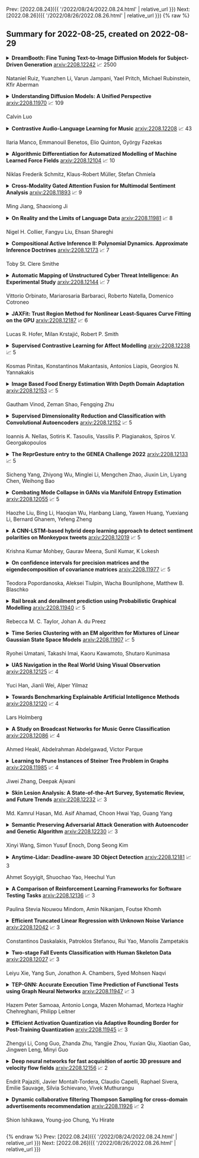 Prev: [2022.08.24]({{ '/2022/08/24/2022.08.24.html' | relative_url }})  Next: [2022.08.26]({{ '/2022/08/26/2022.08.26.html' | relative_url }})
{% raw %}
## Summary for 2022-08-25, created on 2022-08-29


<details><summary><b>DreamBooth: Fine Tuning Text-to-Image Diffusion Models for Subject-Driven Generation</b>
<a href="https://arxiv.org/abs/2208.12242">arxiv:2208.12242</a>
&#x1F4C8; 2500 <br>
<p>Nataniel Ruiz, Yuanzhen Li, Varun Jampani, Yael Pritch, Michael Rubinstein, Kfir Aberman</p></summary>
<p>

**Abstract:** Large text-to-image models achieved a remarkable leap in the evolution of AI, enabling high-quality and diverse synthesis of images from a given text prompt. However, these models lack the ability to mimic the appearance of subjects in a given reference set and synthesize novel renditions of them in different contexts. In this work, we present a new approach for "personalization" of text-to-image diffusion models (specializing them to users' needs). Given as input just a few images of a subject, we fine-tune a pretrained text-to-image model (Imagen, although our method is not limited to a specific model) such that it learns to bind a unique identifier with that specific subject. Once the subject is embedded in the output domain of the model, the unique identifier can then be used to synthesize fully-novel photorealistic images of the subject contextualized in different scenes. By leveraging the semantic prior embedded in the model with a new autogenous class-specific prior preservation loss, our technique enables synthesizing the subject in diverse scenes, poses, views, and lighting conditions that do not appear in the reference images. We apply our technique to several previously-unassailable tasks, including subject recontextualization, text-guided view synthesis, appearance modification, and artistic rendering (all while preserving the subject's key features). Project page: https://dreambooth.github.io/

</p>
</details>

<details><summary><b>Understanding Diffusion Models: A Unified Perspective</b>
<a href="https://arxiv.org/abs/2208.11970">arxiv:2208.11970</a>
&#x1F4C8; 109 <br>
<p>Calvin Luo</p></summary>
<p>

**Abstract:** Diffusion models have shown incredible capabilities as generative models; indeed, they power the current state-of-the-art models on text-conditioned image generation such as Imagen and DALL-E 2. In this work we review, demystify, and unify the understanding of diffusion models across both variational and score-based perspectives. We first derive Variational Diffusion Models (VDM) as a special case of a Markovian Hierarchical Variational Autoencoder, where three key assumptions enable tractable computation and scalable optimization of the ELBO. We then prove that optimizing a VDM boils down to learning a neural network to predict one of three potential objectives: the original source input from any arbitrary noisification of it, the original source noise from any arbitrarily noisified input, or the score function of a noisified input at any arbitrary noise level. We then dive deeper into what it means to learn the score function, and connect the variational perspective of a diffusion model explicitly with the Score-based Generative Modeling perspective through Tweedie's Formula. Lastly, we cover how to learn a conditional distribution using diffusion models via guidance.

</p>
</details>

<details><summary><b>Contrastive Audio-Language Learning for Music</b>
<a href="https://arxiv.org/abs/2208.12208">arxiv:2208.12208</a>
&#x1F4C8; 43 <br>
<p>Ilaria Manco, Emmanouil Benetos, Elio Quinton, György Fazekas</p></summary>
<p>

**Abstract:** As one of the most intuitive interfaces known to humans, natural language has the potential to mediate many tasks that involve human-computer interaction, especially in application-focused fields like Music Information Retrieval. In this work, we explore cross-modal learning in an attempt to bridge audio and language in the music domain. To this end, we propose MusCALL, a framework for Music Contrastive Audio-Language Learning. Our approach consists of a dual-encoder architecture that learns the alignment between pairs of music audio and descriptive sentences, producing multimodal embeddings that can be used for text-to-audio and audio-to-text retrieval out-of-the-box. Thanks to this property, MusCALL can be transferred to virtually any task that can be cast as text-based retrieval. Our experiments show that our method performs significantly better than the baselines at retrieving audio that matches a textual description and, conversely, text that matches an audio query. We also demonstrate that the multimodal alignment capability of our model can be successfully extended to the zero-shot transfer scenario for genre classification and auto-tagging on two public datasets.

</p>
</details>

<details><summary><b>Algorithmic Differentiation for Automatized Modelling of Machine Learned Force Fields</b>
<a href="https://arxiv.org/abs/2208.12104">arxiv:2208.12104</a>
&#x1F4C8; 10 <br>
<p>Niklas Frederik Schmitz, Klaus-Robert Müller, Stefan Chmiela</p></summary>
<p>

**Abstract:** Reconstructing force fields (FF) from atomistic simulation data is a challenge since accurate data can be highly expensive. Here, machine learning (ML) models can help to be data economic as they can be successfully constrained using the underlying symmetry and conservation laws of physics. However, so far, every descriptor newly proposed for an ML model has required a cumbersome and mathematically tedious remodeling. We therefore propose to use modern techniques from algorithmic differentiation within the ML modeling process -- effectively enabling the usage of novel descriptors or models fully automatically at an order of magnitude higher computational efficiency. This paradigmatic approach enables not only a versatile usage of novel representations, the efficient computation of larger systems -- all of high value to the FF community -- but also the simple inclusion of further physical knowledge such as higher-order information (e.g.~Hessians, more complex partial differential equations constraints etc.), even beyond the presented FF domain.

</p>
</details>

<details><summary><b>Cross-Modality Gated Attention Fusion for Multimodal Sentiment Analysis</b>
<a href="https://arxiv.org/abs/2208.11893">arxiv:2208.11893</a>
&#x1F4C8; 9 <br>
<p>Ming Jiang, Shaoxiong Ji</p></summary>
<p>

**Abstract:** Multimodal sentiment analysis is an important research task to predict the sentiment score based on the different modality data from a specific opinion video. Many previous pieces of research have proved the significance of utilizing the shared and unique information across different modalities. However, the high-order combined signals from multimodal data would also help extract satisfied representations. In this paper, we propose CMGA, a Cross-Modality Gated Attention fusion model for MSA that tends to make adequate interaction across different modality pairs. CMGA also adds a forget gate to filter the noisy and redundant signals introduced in the interaction procedure. We experiment on two benchmark datasets in MSA, MOSI, and MOSEI, illustrating the performance of CMGA over several baseline models. We also conduct the ablation study to demonstrate the function of different components inside CMGA.

</p>
</details>

<details><summary><b>On Reality and the Limits of Language Data</b>
<a href="https://arxiv.org/abs/2208.11981">arxiv:2208.11981</a>
&#x1F4C8; 8 <br>
<p>Nigel H. Collier, Fangyu Liu, Ehsan Shareghi</p></summary>
<p>

**Abstract:** Recent advances in neural network language models have shown that it is possible to derive expressive meaning representations by leveraging linguistic associations in large-scale natural language data. These potentially Gestalt representations have enabled state-of-the-art performance for many practical applications. It would appear that we are on a pathway to empirically deriving a robust and expressive computable semantics. A key question that arises is how far can language data alone enable computers to understand the necessary truth about the physical world? Attention to this question is warranted because our future interactions with intelligent machines depends on how well our techniques correctly represent and process the concepts (objects, properties, and processes) that humans commonly observe to be true. After reviewing existing protocols, the objective of this work is to explore this question using a novel and tightly controlled reasoning test and to highlight what models might learn directly from pure linguistic data.

</p>
</details>

<details><summary><b>Compositional Active Inference II: Polynomial Dynamics. Approximate Inference Doctrines</b>
<a href="https://arxiv.org/abs/2208.12173">arxiv:2208.12173</a>
&#x1F4C8; 7 <br>
<p>Toby St. Clere Smithe</p></summary>
<p>

**Abstract:** We develop the compositional theory of active inference by introducing activity, functorially relating statistical games to the dynamical systems which play them, using the new notion of approximate inference doctrine. In order to exhibit such functors, we first develop the necessary theory of dynamical systems, using a generalization of the language of polynomial functors to supply compositional interfaces of the required types: with the resulting polynomially indexed categories of coalgebras, we construct monoidal bicategories of differential and dynamical ``hierarchical inference systems'', in which approximate inference doctrines have semantics. We then describe ``externally parameterized'' statistical games, and use them to construct two approximate inference doctrines found in the computational neuroscience literature, which we call the `Laplace' and the `Hebb-Laplace' doctrines: the former produces dynamical systems which optimize the posteriors of Gaussian models; and the latter produces systems which additionally optimize the parameters (or `weights') which determine their predictions.

</p>
</details>

<details><summary><b>Automatic Mapping of Unstructured Cyber Threat Intelligence: An Experimental Study</b>
<a href="https://arxiv.org/abs/2208.12144">arxiv:2208.12144</a>
&#x1F4C8; 7 <br>
<p>Vittorio Orbinato, Mariarosaria Barbaraci, Roberto Natella, Domenico Cotroneo</p></summary>
<p>

**Abstract:** Proactive approaches to security, such as adversary emulation, leverage information about threat actors and their techniques (Cyber Threat Intelligence, CTI). However, most CTI still comes in unstructured forms (i.e., natural language), such as incident reports and leaked documents. To support proactive security efforts, we present an experimental study on the automatic classification of unstructured CTI into attack techniques using machine learning (ML). We contribute with two new datasets for CTI analysis, and we evaluate several ML models, including both traditional and deep learning-based ones. We present several lessons learned about how ML can perform at this task, which classifiers perform best and under which conditions, which are the main causes of classification errors, and the challenges ahead for CTI analysis.

</p>
</details>

<details><summary><b>JAXFit: Trust Region Method for Nonlinear Least-Squares Curve Fitting on the GPU</b>
<a href="https://arxiv.org/abs/2208.12187">arxiv:2208.12187</a>
&#x1F4C8; 6 <br>
<p>Lucas R. Hofer, Milan Krstajić, Robert P. Smith</p></summary>
<p>

**Abstract:** We implement a trust region method on the GPU for nonlinear least squares curve fitting problems using a new deep learning Python library called JAX. Our open source package, JAXFit, works for both unconstrained and constrained curve fitting problems and allows the fit functions to be defined in Python alone -- without any specialized knowledge of either the GPU or CUDA programming. Since JAXFit runs on the GPU, it is much faster than CPU based libraries and even other GPU based libraries, despite being very easy to use. Additionally, due to JAX's deep learning foundations, the Jacobian in JAXFit's trust region algorithm is calculated with automatic differentiation, rather than than using derivative approximations or requiring the user to define the fit function's partial derivatives.

</p>
</details>

<details><summary><b>Supervised Contrastive Learning for Affect Modelling</b>
<a href="https://arxiv.org/abs/2208.12238">arxiv:2208.12238</a>
&#x1F4C8; 5 <br>
<p>Kosmas Pinitas, Konstantinos Makantasis, Antonios Liapis, Georgios N. Yannakakis</p></summary>
<p>

**Abstract:** Affect modeling is viewed, traditionally, as the process of mapping measurable affect manifestations from multiple modalities of user input to affect labels. That mapping is usually inferred through end-to-end (manifestation-to-affect) machine learning processes. What if, instead, one trains general, subject-invariant representations that consider affect information and then uses such representations to model affect? In this paper we assume that affect labels form an integral part, and not just the training signal, of an affect representation and we explore how the recent paradigm of contrastive learning can be employed to discover general high-level affect-infused representations for the purpose of modeling affect. We introduce three different supervised contrastive learning approaches for training representations that consider affect information. In this initial study we test the proposed methods for arousal prediction in the RECOLA dataset based on user information from multiple modalities. Results demonstrate the representation capacity of contrastive learning and its efficiency in boosting the accuracy of affect models. Beyond their evidenced higher performance compared to end-to-end arousal classification, the resulting representations are general-purpose and subject-agnostic, as training is guided though general affect information available in any multimodal corpus.

</p>
</details>

<details><summary><b>Image Based Food Energy Estimation With Depth Domain Adaptation</b>
<a href="https://arxiv.org/abs/2208.12153">arxiv:2208.12153</a>
&#x1F4C8; 5 <br>
<p>Gautham Vinod, Zeman Shao, Fengqing Zhu</p></summary>
<p>

**Abstract:** Assessment of dietary intake has primarily relied on self-report instruments, which are prone to measurement errors. Dietary assessment methods have increasingly incorporated technological advances particularly mobile, image based approaches to address some of these limitations and further automation. Mobile, image-based methods can reduce user burden and bias by automatically estimating dietary intake from eating occasion images that are captured by mobile devices. In this paper, we propose an "Energy Density Map" which is a pixel-to-pixel mapping from the RGB image to the energy density of the food. We then incorporate the "Energy Density Map" with an associated depth map that is captured by a depth sensor to estimate the food energy. The proposed method is evaluated on the Nutrition5k dataset. Experimental results show improved results compared to baseline methods with an average error of 13.29 kCal and an average percentage error of 13.57% between the ground-truth and the estimated energy of the food.

</p>
</details>

<details><summary><b>Supervised Dimensionality Reduction and Classification with Convolutional Autoencoders</b>
<a href="https://arxiv.org/abs/2208.12152">arxiv:2208.12152</a>
&#x1F4C8; 5 <br>
<p>Ioannis A. Nellas, Sotiris K. Tasoulis, Vassilis P. Plagianakos, Spiros V. Georgakopoulos</p></summary>
<p>

**Abstract:** The joint optimization of the reconstruction and classification error is a hard non convex problem, especially when a non linear mapping is utilized. In order to overcome this obstacle, a novel optimization strategy is proposed, in which a Convolutional Autoencoder for dimensionality reduction and a classifier composed by a Fully Connected Network, are combined to simultaneously produce supervised dimensionality reduction and predictions. It turned out that this methodology can also be greatly beneficial in enforcing explainability of deep learning architectures. Additionally, the resulting Latent Space, optimized for the classification task, can be utilized to improve traditional, interpretable classification algorithms. The experimental results, showed that the proposed methodology achieved competitive results against the state of the art deep learning methods, while being much more efficient in terms of parameter count. Finally, it was empirically justified that the proposed methodology introduces advanced explainability regarding, not only the data structure through the produced latent space, but also about the classification behaviour.

</p>
</details>

<details><summary><b>The ReprGesture entry to the GENEA Challenge 2022</b>
<a href="https://arxiv.org/abs/2208.12133">arxiv:2208.12133</a>
&#x1F4C8; 5 <br>
<p>Sicheng Yang, Zhiyong Wu, Minglei Li, Mengchen Zhao, Jiuxin Lin, Liyang Chen, Weihong Bao</p></summary>
<p>

**Abstract:** This paper describes the ReprGesture entry to the Generation and Evaluation of Non-verbal Behaviour for Embodied Agents (GENEA) challenge 2022. The GENEA challenge provides the processed datasets and performs crowdsourced evaluations to compare the performance of different gesture generation systems. In this paper, we explore an automatic gesture generation system based on multimodal representation learning. We use WavLM features for audio, FastText features for text and position and rotation matrix features for gesture. Each modality is projected to two distinct subspaces: modality-invariant and modality-specific. To learn inter-modality-invariant commonalities and capture the characters of modality-specific representations, gradient reversal layer based adversarial classifier and modality reconstruction decoders are used during training. The gesture decoder generates proper gestures using all representations and features related to the rhythm in the audio. Our code, pre-trained models and demo are available at https://github.com/YoungSeng/ReprGesture.

</p>
</details>

<details><summary><b>Combating Mode Collapse in GANs via Manifold Entropy Estimation</b>
<a href="https://arxiv.org/abs/2208.12055">arxiv:2208.12055</a>
&#x1F4C8; 5 <br>
<p>Haozhe Liu, Bing Li, Haoqian Wu, Hanbang Liang, Yawen Huang, Yuexiang Li, Bernard Ghanem, Yefeng Zheng</p></summary>
<p>

**Abstract:** Generative Adversarial Networks (GANs) have shown compelling results in various tasks and applications in recent years. However, mode collapse remains a critical problem in GANs. In this paper, we propose a novel training pipeline to address the mode collapse issue of GANs. Different from existing methods, we propose to generalize the discriminator as feature embedding, and maximize the entropy of distributions in the embedding space learned by the discriminator. Specifically, two regularization terms, i.e.Deep Local Linear Embedding (DLLE) and Deep Isometric feature Mapping (DIsoMap), are designed to encourage the discriminator to learn the structural information embedded in the data, such that the embedding space learned by the discriminator can be well formed. Based on the well-learned embedding space supported by the discriminator, a non-parametric entropy estimator is designed to efficiently maximize the entropy of embedding vectors, playing as an approximation of maximizing the entropy of the generated distribution. Through improving the discriminator and maximizing the distance of the most similar samples in the embedding space, our pipeline effectively reduces the mode collapse without sacrificing the quality of generated samples. Extensive experimental results show the effectiveness of our method which outperforms the GAN baseline, MaF-GAN on CelebA (9.13 vs. 12.43 in FID) and surpasses the recent state-of-the-art energy-based model on the ANIME-FACE dataset (2.80 vs. 2.26 in Inception score).

</p>
</details>

<details><summary><b>A CNN-LSTM-based hybrid deep learning approach to detect sentiment polarities on Monkeypox tweets</b>
<a href="https://arxiv.org/abs/2208.12019">arxiv:2208.12019</a>
&#x1F4C8; 5 <br>
<p>Krishna Kumar Mohbey, Gaurav Meena, Sunil Kumar, K Lokesh</p></summary>
<p>

**Abstract:** People have recently begun communicating their thoughts and viewpoints through user-generated multimedia material on social networking websites. This information can be images, text, videos, or audio. Recent years have seen a rise in the frequency of occurrence of this pattern. Twitter is one of the most extensively utilized social media sites, and it is also one of the finest locations to get a sense of how people feel about events that are linked to the Monkeypox sickness. This is because tweets on Twitter are shortened and often updated, both of which contribute to the platform's character. The fundamental objective of this study is to get a deeper comprehension of the diverse range of reactions people have in response to the presence of this condition. This study focuses on finding out what individuals think about monkeypox illnesses, which presents a hybrid technique based on CNN and LSTM. We have considered all three possible polarities of a user's tweet: positive, negative, and neutral. An architecture built on CNN and LSTM is utilized to determine how accurate the prediction models are. The recommended model's accuracy was 94% on the monkeypox tweet dataset. Other performance metrics such as accuracy, recall, and F1-score were utilized to test our models and results in the most time and resource-effective manner. The findings are then compared to more traditional approaches to machine learning. The findings of this research contribute to an increased awareness of the monkeypox infection in the general population.

</p>
</details>

<details><summary><b>On confidence intervals for precision matrices and the eigendecomposition of covariance matrices</b>
<a href="https://arxiv.org/abs/2208.11977">arxiv:2208.11977</a>
&#x1F4C8; 5 <br>
<p>Teodora Popordanoska, Aleksei Tiulpin, Wacha Bounliphone, Matthew B. Blaschko</p></summary>
<p>

**Abstract:** The eigendecomposition of a matrix is the central procedure in probabilistic models based on matrix factorization, for instance principal component analysis and topic models. Quantifying the uncertainty of such a decomposition based on a finite sample estimate is essential to reasoning under uncertainty when employing such models. This paper tackles the challenge of computing confidence bounds on the individual entries of eigenvectors of a covariance matrix of fixed dimension. Moreover, we derive a method to bound the entries of the inverse covariance matrix, the so-called precision matrix. The assumptions behind our method are minimal and require that the covariance matrix exists, and its empirical estimator converges to the true covariance. We make use of the theory of U-statistics to bound the $L_2$ perturbation of the empirical covariance matrix. From this result, we obtain bounds on the eigenvectors using Weyl's theorem and the eigenvalue-eigenvector identity and we derive confidence intervals on the entries of the precision matrix using matrix inversion perturbation bounds. As an application of these results, we demonstrate a new statistical test, which allows us to test for non-zero values of the precision matrix. We compare this test to the well-known Fisher-z test for partial correlations, and demonstrate the soundness and scalability of the proposed statistical test, as well as its application to real-world data from medical and physics domains.

</p>
</details>

<details><summary><b>Rail break and derailment prediction using Probabilistic Graphical Modelling</b>
<a href="https://arxiv.org/abs/2208.11940">arxiv:2208.11940</a>
&#x1F4C8; 5 <br>
<p>Rebecca M. C. Taylor, Johan A. du Preez</p></summary>
<p>

**Abstract:** Rail breaks are one of the most common causes of derailments internationally. This is no different for the South African Iron Ore line. Many rail breaks occur as a heavy-haul train passes over a crack, large defect or defective weld. In such cases, it is usually too late for the train to slow down in time to prevent a de-railment. Knowing the risk of a rail break occurring associated with a train passing over a section of rail allows for better implementation of maintenance initiatives and mitigating measures. In this paper the Ore Line's specific challenges are discussed and the currently available data that can be used to create a rail break risk prediction model is reviewed. The development of a basic rail break risk prediction model for the Ore Line is then presented. Finally the insight gained from the model is demonstrated by means of discussing various scenarios of various rail break risk. In future work, we are planning on extending this basic model to allow input from live monitoring systems such as the ultrasonic broken rail detection system.

</p>
</details>

<details><summary><b>Time Series Clustering with an EM algorithm for Mixtures of Linear Gaussian State Space Models</b>
<a href="https://arxiv.org/abs/2208.11907">arxiv:2208.11907</a>
&#x1F4C8; 5 <br>
<p>Ryohei Umatani, Takashi Imai, Kaoru Kawamoto, Shutaro Kunimasa</p></summary>
<p>

**Abstract:** In this paper, we consider the task of clustering a set of individual time series while modeling each cluster, that is, model-based time series clustering. The task requires a parametric model with sufficient flexibility to describe the dynamics in various time series. To address this problem, we propose a novel model-based time series clustering method with mixtures of linear Gaussian state space models, which have high flexibility. The proposed method uses a new expectation-maximization algorithm for the mixture model to estimate the model parameters, and determines the number of clusters using the Bayesian information criterion. Experiments on a simulated dataset demonstrate the effectiveness of the method in clustering, parameter estimation, and model selection. The method is applied to a real dataset for which previously proposed time series clustering methods exhibited low accuracy. Results showed that our method produces more accurate clustering results than those obtained using the previous methods.

</p>
</details>

<details><summary><b>UAS Navigation in the Real World Using Visual Observation</b>
<a href="https://arxiv.org/abs/2208.12125">arxiv:2208.12125</a>
&#x1F4C8; 4 <br>
<p>Yuci Han, Jianli Wei, Alper Yilmaz</p></summary>
<p>

**Abstract:** This paper presents a novel end-to-end Unmanned Aerial System (UAS) navigation approach for long-range visual navigation in the real world. Inspired by dual-process visual navigation system of human's instinct: environment understanding and landmark recognition, we formulate the UAS navigation task into two same phases. Our system combines the reinforcement learning (RL) and image matching approaches. First, the agent learns the navigation policy using RL in the specified environment. To achieve this, we design an interactive UASNAV environment for the training process. Once the agent learns the navigation policy, which means 'familiarized themselves with the environment', we let the UAS fly in the real world to recognize the landmarks using image matching method and take action according to the learned policy. During the navigation process, the UAS is embedded with single camera as the only visual sensor. We demonstrate that the UAS can learn navigating to the destination hundreds meters away from the starting point with the shortest path in the real world scenario.

</p>
</details>

<details><summary><b>Towards Benchmarking Explainable Artificial Intelligence Methods</b>
<a href="https://arxiv.org/abs/2208.12120">arxiv:2208.12120</a>
&#x1F4C8; 4 <br>
<p>Lars Holmberg</p></summary>
<p>

**Abstract:** The currently dominating artificial intelligence and machine learning technology, neural networks, builds on inductive statistical learning. Neural networks of today are information processing systems void of understanding and reasoning capabilities, consequently, they cannot explain promoted decisions in a humanly valid form. In this work, we revisit and use fundamental philosophy of science theories as an analytical lens with the goal of revealing, what can be expected, and more importantly, not expected, from methods that aim to explain decisions promoted by a neural network. By conducting a case study we investigate a selection of explainability method's performance over two mundane domains, animals and headgear. Through our study, we lay bare that the usefulness of these methods relies on human domain knowledge and our ability to understand, generalise and reason. The explainability methods can be useful when the goal is to gain further insights into a trained neural network's strengths and weaknesses. If our aim instead is to use these explainability methods to promote actionable decisions or build trust in ML-models they need to be less ambiguous than they are today. In this work, we conclude from our study, that benchmarking explainability methods, is a central quest towards trustworthy artificial intelligence and machine learning.

</p>
</details>

<details><summary><b>A Study on Broadcast Networks for Music Genre Classification</b>
<a href="https://arxiv.org/abs/2208.12086">arxiv:2208.12086</a>
&#x1F4C8; 4 <br>
<p>Ahmed Heakl, Abdelrahman Abdelgawad, Victor Parque</p></summary>
<p>

**Abstract:** Due to the increased demand for music streaming/recommender services and the recent developments of music information retrieval frameworks, Music Genre Classification (MGC) has attracted the community's attention. However, convolutional-based approaches are known to lack the ability to efficiently encode and localize temporal features. In this paper, we study the broadcast-based neural networks aiming to improve the localization and generalizability under a small set of parameters (about 180k) and investigate twelve variants of broadcast networks discussing the effect of block configuration, pooling method, activation function, normalization mechanism, label smoothing, channel interdependency, LSTM block inclusion, and variants of inception schemes. Our computational experiments using relevant datasets such as GTZAN, Extended Ballroom, HOMBURG, and Free Music Archive (FMA) show state-of-the-art classification accuracies in Music Genre Classification. Our approach offers insights and the potential to enable compact and generalizable broadcast networks for music and audio classification.

</p>
</details>

<details><summary><b>Learning to Prune Instances of Steiner Tree Problem in Graphs</b>
<a href="https://arxiv.org/abs/2208.11985">arxiv:2208.11985</a>
&#x1F4C8; 4 <br>
<p>Jiwei Zhang, Deepak Ajwani</p></summary>
<p>

**Abstract:** We consider the Steiner tree problem on graphs where we are given a set of nodes and the goal is to find a tree sub-graph of minimum weight that contains all nodes in the given set, potentially including additional nodes. This is a classical NP-hard combinatorial optimisation problem. In recent years, a machine learning framework called learning-to-prune has been successfully used for solving a diverse range of combinatorial optimisation problems. In this paper, we use this learning framework on the Steiner tree problem and show that even on this problem, the learning-to-prune framework results in computing near-optimal solutions at a fraction of the time required by commercial ILP solvers. Our results underscore the potential of the learning-to-prune framework in solving various combinatorial optimisation problems.

</p>
</details>

<details><summary><b>Skin Lesion Analysis: A State-of-the-Art Survey, Systematic Review, and Future Trends</b>
<a href="https://arxiv.org/abs/2208.12232">arxiv:2208.12232</a>
&#x1F4C8; 3 <br>
<p>Md. Kamrul Hasan, Md. Asif Ahamad, Choon Hwai Yap, Guang Yang</p></summary>
<p>

**Abstract:** The Computer-aided Diagnosis (CAD) system for skin lesion analysis is an emerging field of research that has the potential to relieve the burden and cost of skin cancer screening. Researchers have recently indicated increasing interest in developing such CAD systems, with the intention of providing a user-friendly tool to dermatologists in order to reduce the challenges that are raised by manual inspection. The purpose of this article is to provide a complete literature review of cutting-edge CAD techniques published between 2011 and 2020. The Preferred Reporting Items for Systematic Reviews and Meta-Analyses (PRISMA) method was used to identify a total of 365 publications, 221 for skin lesion segmentation and 144 for skin lesion classification. These articles are analyzed and summarized in a number of different ways so that we can contribute vital information about the methods for the evolution of CAD systems. These ways include: relevant and essential definitions and theories, input data (datasets utilization, preprocessing, augmentations, and fixing imbalance problems), method configuration (techniques, architectures, module frameworks, and losses), training tactics (hyperparameter settings), and evaluation criteria (metrics). We also intend to investigate a variety of performance-enhancing methods, including ensemble and post-processing. In addition, in this survey, we highlight the primary problems associated with evaluating skin lesion segmentation and classification systems using minimal datasets, as well as the potential solutions to these plights. In conclusion, enlightening findings, recommendations, and trends are discussed for the purpose of future research surveillance in related fields of interest. It is foreseen that it will guide researchers of all levels, from beginners to experts, in the process of developing an automated and robust CAD system for skin lesion analysis.

</p>
</details>

<details><summary><b>Semantic Preserving Adversarial Attack Generation with Autoencoder and Genetic Algorithm</b>
<a href="https://arxiv.org/abs/2208.12230">arxiv:2208.12230</a>
&#x1F4C8; 3 <br>
<p>Xinyi Wang, Simon Yusuf Enoch, Dong Seong Kim</p></summary>
<p>

**Abstract:** Widely used deep learning models are found to have poor robustness. Little noises can fool state-of-the-art models into making incorrect predictions. While there is a great deal of high-performance attack generation methods, most of them directly add perturbations to original data and measure them using L_p norms; this can break the major structure of data, thus, creating invalid attacks. In this paper, we propose a black-box attack, which, instead of modifying original data, modifies latent features of data extracted by an autoencoder; then, we measure noises in semantic space to protect the semantics of data. We trained autoencoders on MNIST and CIFAR-10 datasets and found optimal adversarial perturbations using a genetic algorithm. Our approach achieved a 100% attack success rate on the first 100 data of MNIST and CIFAR-10 datasets with less perturbation than FGSM.

</p>
</details>

<details><summary><b>Anytime-Lidar: Deadline-aware 3D Object Detection</b>
<a href="https://arxiv.org/abs/2208.12181">arxiv:2208.12181</a>
&#x1F4C8; 3 <br>
<p>Ahmet Soyyigit, Shuochao Yao, Heechul Yun</p></summary>
<p>

**Abstract:** In this work, we present a novel scheduling framework enabling anytime perception for deep neural network (DNN) based 3D object detection pipelines. We focus on computationally expensive region proposal network (RPN) and per-category multi-head detector components, which are common in 3D object detection pipelines, and make them deadline-aware. We propose a scheduling algorithm, which intelligently selects the subset of the components to make effective time and accuracy trade-off on the fly. We minimize accuracy loss of skipping some of the neural network sub-components by projecting previously detected objects onto the current scene through estimations. We apply our approach to a state-of-art 3D object detection network, PointPillars, and evaluate its performance on Jetson Xavier AGX using nuScenes dataset. Compared to the baselines, our approach significantly improve the network's accuracy under various deadline constraints.

</p>
</details>

<details><summary><b>A Comparison of Reinforcement Learning Frameworks for Software Testing Tasks</b>
<a href="https://arxiv.org/abs/2208.12136">arxiv:2208.12136</a>
&#x1F4C8; 3 <br>
<p>Paulina Stevia Nouwou Mindom, Amin Nikanjam, Foutse Khomh</p></summary>
<p>

**Abstract:** Software testing activities aim to find the possible defects of a software product and ensure that the product meets its expected requirements. Some software testing approached are lacking automation or are partly automated which increases the testing time and overall software testing costs. Recently, Reinforcement Learning (RL) has been successfully employed in complex testing tasks such as game testing, regression testing, and test case prioritization to automate the process and provide continuous adaptation. Practitioners can employ RL by implementing from scratch an RL algorithm or use an RL framework. Developers have widely used these frameworks to solve problems in various domains including software testing. However, to the best of our knowledge, there is no study that empirically evaluates the effectiveness and performance of pre-implemented algorithms in RL frameworks. In this paper, we empirically investigate the applications of carefully selected RL algorithms on two important software testing tasks: test case prioritization in the context of Continuous Integration (CI) and game testing. For the game testing task, we conduct experiments on a simple game and use RL algorithms to explore the game to detect bugs. Results show that some of the selected RL frameworks such as Tensorforce outperform recent approaches in the literature. To prioritize test cases, we run experiments on a CI environment where RL algorithms from different frameworks are used to rank the test cases. Our results show that the performance difference between pre-implemented algorithms in some cases is considerable, motivating further investigation. Moreover, empirical evaluations on some benchmark problems are recommended for researchers looking to select RL frameworks, to make sure that RL algorithms perform as intended.

</p>
</details>

<details><summary><b>Efficient Truncated Linear Regression with Unknown Noise Variance</b>
<a href="https://arxiv.org/abs/2208.12042">arxiv:2208.12042</a>
&#x1F4C8; 3 <br>
<p>Constantinos Daskalakis, Patroklos Stefanou, Rui Yao, Manolis Zampetakis</p></summary>
<p>

**Abstract:** Truncated linear regression is a classical challenge in Statistics, wherein a label, $y = w^T x + \varepsilon$, and its corresponding feature vector, $x \in \mathbb{R}^k$, are only observed if the label falls in some subset $S \subseteq \mathbb{R}$; otherwise the existence of the pair $(x, y)$ is hidden from observation. Linear regression with truncated observations has remained a challenge, in its general form, since the early works of~\citet{tobin1958estimation,amemiya1973regression}. When the distribution of the error is normal with known variance, recent work of~\citet{daskalakis2019truncatedregression} provides computationally and statistically efficient estimators of the linear model, $w$.
  In this paper, we provide the first computationally and statistically efficient estimators for truncated linear regression when the noise variance is unknown, estimating both the linear model and the variance of the noise. Our estimator is based on an efficient implementation of Projected Stochastic Gradient Descent on the negative log-likelihood of the truncated sample. Importantly, we show that the error of our estimates is asymptotically normal, and we use this to provide explicit confidence regions for our estimates.

</p>
</details>

<details><summary><b>Two-stage Fall Events Classification with Human Skeleton Data</b>
<a href="https://arxiv.org/abs/2208.12027">arxiv:2208.12027</a>
&#x1F4C8; 3 <br>
<p>Leiyu Xie, Yang Sun, Jonathon A. Chambers, Syed Mohsen Naqvi</p></summary>
<p>

**Abstract:** Fall detection and classification become an imper- ative problem for healthcare applications particularity with the increasingly ageing population. Currently, most of the fall clas- sification algorithms provide binary fall or no-fall classification. For better healthcare, it is thus not enough to do binary fall classification but to extend it to multiple fall events classification. In this work, we utilize the privacy mitigating human skeleton data for multiple fall events classification. The skeleton features are extracted from the original RGB images to not only mitigate the personal privacy, but also to reduce the impact of the dynamic illuminations. The proposed fall events classification method is divided into two stages. In the first stage, the model is trained to achieve the binary classification to filter out the no-fall events. Then, in the second stage, the deep neural network (DNN) model is trained to further classify the five types of fall events. In order to confirm the efficiency of the proposed method, the experiments on the UP-Fall dataset outperform the state-of-the-art.

</p>
</details>

<details><summary><b>TEP-GNN: Accurate Execution Time Prediction of Functional Tests using Graph Neural Networks</b>
<a href="https://arxiv.org/abs/2208.11947">arxiv:2208.11947</a>
&#x1F4C8; 3 <br>
<p>Hazem Peter Samoaa, Antonio Longa, Mazen Mohamad, Morteza Haghir Chehreghani, Philipp Leitner</p></summary>
<p>

**Abstract:** Predicting the performance of production code prior to actually executing or benchmarking it is known to be highly challenging. In this paper, we propose a predictive model, dubbed TEP-GNN, which demonstrates that high-accuracy performance prediction is possible for the special case of predicting unit test execution times. TEP-GNN uses FA-ASTs, or flow-augmented ASTs, as a graph-based code representation approach, and predicts test execution times using a powerful graph neural network (GNN) deep learning model. We evaluate TEP-GNN using four real-life Java open source programs, based on 922 test files mined from the projects' public repositories. We find that our approach achieves a high Pearson correlation of 0.789, considerable outperforming a baseline deep learning model. However, we also find that more work is needed for trained models to generalize to unseen projects. Our work demonstrates that FA-ASTs and GNNs are a feasible approach for predicting absolute performance values, and serves as an important intermediary step towards being able to predict the performance of arbitrary code prior to execution.

</p>
</details>

<details><summary><b>Efficient Activation Quantization via Adaptive Rounding Border for Post-Training Quantization</b>
<a href="https://arxiv.org/abs/2208.11945">arxiv:2208.11945</a>
&#x1F4C8; 3 <br>
<p>Zhengyi Li, Cong Guo, Zhanda Zhu, Yangjie Zhou, Yuxian Qiu, Xiaotian Gao, Jingwen Leng, Minyi Guo</p></summary>
<p>

**Abstract:** Post-training quantization (PTQ) attracts increasing attention due to its convenience in deploying quantized neural networks. Rounding, the primary source of quantization error, is optimized only for model weights, while activations still use the rounding-to-nearest operation. In this work, for the first time, we demonstrate that well-chosen rounding schemes for activations can improve the final accuracy. To deal with the challenge of the dynamicity of the activation rounding scheme, we adaptively adjust the rounding border through a simple function to generate rounding schemes at the inference stage. The border function covers the impact of weight errors, activation errors, and propagated errors to eliminate the bias of the element-wise error, which further benefits model accuracy. We also make the border aware of global errors to better fit different arriving activations. Finally, we propose the AQuant framework to learn the border function. Extensive experiments show that AQuant achieves noticeable improvements with negligible overhead compared with state-of-the-art works and pushes the accuracy of ResNet-18 up to 60.3\% under the 2-bit weight and activation post-training quantization.

</p>
</details>

<details><summary><b>Deep neural networks for fast acquisition of aortic 3D pressure and velocity flow fields</b>
<a href="https://arxiv.org/abs/2208.12156">arxiv:2208.12156</a>
&#x1F4C8; 2 <br>
<p>Endrit Pajaziti, Javier Montalt-Tordera, Claudio Capelli, Raphael Sivera, Emilie Sauvage, Silvia Schievano, Vivek Muthurangu</p></summary>
<p>

**Abstract:** Computational fluid dynamics (CFD) can be used to simulate vascular haemodynamics and analyse potential treatment options. CFD has shown to be beneficial in improving patient outcomes. However, the implementation of CFD for routine clinical use is yet to be realised. Barriers for CFD include high computational resources, specialist experience needed for designing simulation set-ups, and long processing times. The aim of this study was to explore the use of machine learning (ML) to replicate conventional aortic CFD with automatic and fast regression models. Data used to train/test the model comprised of 3,000 CFD simulations performed on synthetically generated 3D aortic shapes. These subjects were generated from a statistical shape model (SSM) built on real patient-specific aortas (N=67). Inference performed on 200 test shapes resulted in average errors of 6.01% +/-3.12 SD and 3.99% +/-0.93 SD for pressure and velocity, respectively. Our ML-based models performed CFD in ~0.075 seconds (4,000x faster than the solver). This study shows that results from conventional vascular CFD can be reproduced using ML at a much faster rate, in an automatic process, and with high accuracy.

</p>
</details>

<details><summary><b>Dynamic collaborative filtering Thompson Sampling for cross-domain advertisements recommendation</b>
<a href="https://arxiv.org/abs/2208.11926">arxiv:2208.11926</a>
&#x1F4C8; 2 <br>
<p>Shion Ishikawa, Young-joo Chung, Yu Hirate</p></summary>
<p>

**Abstract:** Recently online advertisers utilize Recommender systems (RSs) for display advertising to improve users' engagement. The contextual bandit model is a widely used RS to exploit and explore users' engagement and maximize the long-term rewards such as clicks or conversions. However, the current models aim to optimize a set of ads only in a specific domain and do not share information with other models in multiple domains. In this paper, we propose dynamic collaborative filtering Thompson Sampling (DCTS), the novel yet simple model to transfer knowledge among multiple bandit models. DCTS exploits similarities between users and between ads to estimate a prior distribution of Thompson sampling. Such similarities are obtained based on contextual features of users and ads. Similarities enable models in a domain that didn't have much data to converge more quickly by transferring knowledge. Moreover, DCTS incorporates temporal dynamics of users to track the user's recent change of preference. We first show transferring knowledge and incorporating temporal dynamics improve the performance of the baseline models on a synthetic dataset. Then we conduct an empirical analysis on a real-world dataset and the result showed that DCTS improves click-through rate by 9.7% than the state-of-the-art models. We also analyze hyper-parameters that adjust temporal dynamics and similarities and show the best parameter which maximizes CTR.

</p>
</details>


{% endraw %}
Prev: [2022.08.24]({{ '/2022/08/24/2022.08.24.html' | relative_url }})  Next: [2022.08.26]({{ '/2022/08/26/2022.08.26.html' | relative_url }})